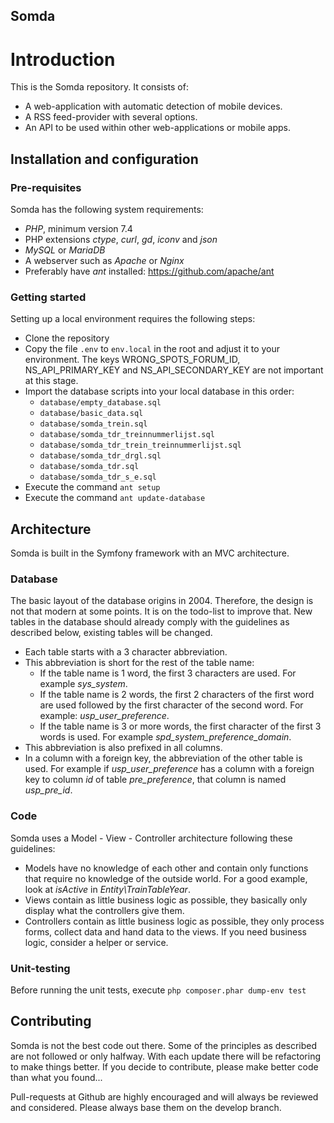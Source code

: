 Somda
---

# Introduction

This is the Somda repository. It consists of:
- A web-application with automatic detection of mobile devices.
- A RSS feed-provider with several options.
- An API to be used within other web-applications or mobile apps.

## Installation and configuration

### Pre-requisites

Somda has the following system requirements:
- _PHP_, minimum version 7.4
- PHP extensions _ctype_, _curl_, _gd_, _iconv_ and _json_
- _MySQL_ or _MariaDB_
- A webserver such as _Apache_ or _Nginx_
- Preferably have _ant_ installed: https://github.com/apache/ant

### Getting started

Setting up a local environment requires the following steps:
- Clone the repository
- Copy the file `.env` to `env.local` in the root and adjust it to your environment. The keys WRONG_SPOTS_FORUM_ID, NS_API_PRIMARY_KEY and NS_API_SECONDARY_KEY are not important at this stage.
- Import the database scripts into your local database in this order:
  - `database/empty_database.sql`
  - `database/basic_data.sql`
  - `database/somda_trein.sql`
  - `database/somda_tdr_treinnummerlijst.sql`
  - `database/somda_tdr_trein_treinnummerlijst.sql`
  - `database/somda_tdr_drgl.sql`
  - `database/somda_tdr.sql`
  - `database/somda_tdr_s_e.sql`
- Execute the command `ant setup`
- Execute the command `ant update-database`

## Architecture

Somda is built in the Symfony framework with an MVC architecture.

### Database

The basic layout of the database origins in 2004. Therefore, the design is not that modern at some points. It is on the todo-list to improve that.
New tables in the database should already comply with the guidelines as described below, existing tables will be changed.
- Each table starts with a 3 character abbreviation.
- This abbreviation is short for the rest of the table name:
  - If the table name is 1 word, the first 3 characters are used. For example _sys_system_.
  - If the table name is 2 words, the first 2 characters of the first word are used followed by the first character of the second word. For example: _usp_user_preference_.
  - If the table name is 3 or more words, the first character of the first 3 words is used. For example _spd_system_preference_domain_.
- This abbreviation is also prefixed in all columns.
- In a column with a foreign key, the abbreviation of the other table is used. For example if _usp_user_preference_ has a column with a foreign key to column _id_ of table _pre_preference_, that column is named _usp_pre_id_.

### Code

Somda uses a Model - View - Controller architecture following these guidelines:
- Models have no knowledge of each other and contain only functions that require no knowledge of the outside world. For a good example, look at _isActive_ in _Entity\TrainTableYear_.
- Views contain as little business logic as possible, they basically only display what the controllers give them.
- Controllers contain as little business logic as possible, they only process forms, collect data and hand data to the views. If you need business logic, consider a helper or service.

### Unit-testing

Before running the unit tests, execute `php composer.phar dump-env test`

## Contributing

Somda is not the best code out there. Some of the principles as described are not followed or only halfway.
With each update there will be refactoring to make things better. If you decide to contribute, please make better code than what you found... 

Pull-requests at Github are highly encouraged and will always be reviewed and considered. Please always base them on the develop branch.